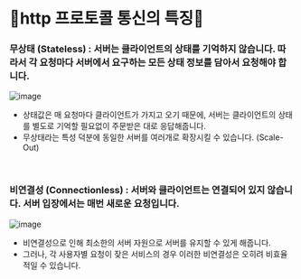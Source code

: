 # 🌻http 프로토콜 통신의 특징🌻

### 무상태 (Stateless) : 서버는 클라이언트의 상태를 기억하지 않습니다. 따라서 각 요청마다 서버에서 요구하는 모든 상태 정보를 담아서 요청해야 합니다.
![image](https://github.com/limhyerin/StudyNote/assets/70150896/7c987c5f-9b67-429b-9d6b-4a3e033a7253)

- 상태값은 매 요청마다 클라이언트가 가지고 오기 때문에, 서버는 클라이언트의 상태를 별도로 기억할 필요없이 주문받은 대로 응답해줍니다.
- 무상태라는 특성 덕분에 동일한 서버를 여러개로 확장시킬 수 있습니다. (Scale-Out)

<br/>

### 비연결성 (Connectionless) : 서버와 클라이언트는 연결되어 있지 않습니다. 서버 입장에서는 매번 새로운 요청입니다.
![image](https://github.com/limhyerin/StudyNote/assets/70150896/123645b3-7e47-475e-98d6-88d199ca9e60)

- 비연결성으로 인해 최소한의 서버 자원으로 서버를 유지할 수 있게 해줍니다.
- 그러나, 각 사용자별 요청이 잦은 서비스의 경우 이러한 비연결성은 오히려 비효율적일 수 있습니다.
